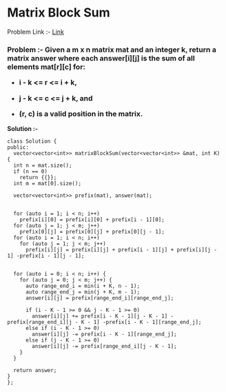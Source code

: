 # Matrix Block Sum

Problem Link :- [Link](https://leetcode.com/problems/matrix-block-sum/)

<h3>
Problem :- Given a m x n matrix mat and an integer k, return a matrix answer where each answer[i][j] is the sum of all elements mat[r][c] for:

  * i - k <= r <= i + k,
  
  * j - k <= c <= j + k, and
  
  * (r, c) is a valid position in the matrix.
</h3>
  

**Solution :-**
```
class Solution {
public:
  vector<vector<int>> matrixBlockSum(vector<vector<int>> &mat, int K) {
  int n = mat.size();
  if (n == 0)
    return {{}};
  int m = mat[0].size();

  vector<vector<int>> prefix(mat), answer(mat);

 
  for (auto i = 1; i < n; i++)
    prefix[i][0] = prefix[i][0] + prefix[i - 1][0];
  for (auto j = 1; j < m; j++)
    prefix[0][j] = prefix[0][j] + prefix[0][j - 1];
  for (auto i = 1; i < n; i++)
    for (auto j = 1; j < m; j++)
      prefix[i][j] = prefix[i][j] + prefix[i - 1][j] + prefix[i][j - 1] -prefix[i - 1][j - 1];

  
  for (auto i = 0; i < n; i++) {
    for (auto j = 0; j < m; j++) {
      auto range_end_i = min(i + K, n - 1);
      auto range_end_j = min(j + K, m - 1);
      answer[i][j] = prefix[range_end_i][range_end_j];

      if (i - K - 1 >= 0 && j - K - 1 >= 0)
        answer[i][j] += prefix[i - K - 1][j - K - 1] -prefix[range_end_i][j - K - 1] -prefix[i - K - 1][range_end_j];
      else if (i - K - 1 >= 0)
        answer[i][j] -= prefix[i - K - 1][range_end_j];
      else if (j - K - 1 >= 0)
        answer[i][j] -= prefix[range_end_i][j - K - 1];
    }
  }

  return answer;
}
};
```
